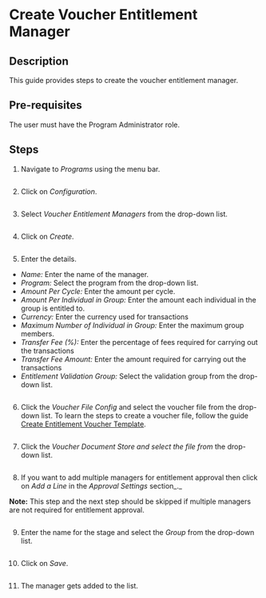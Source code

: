 # Create Voucher Entitlement Manager

## Description

This guide provides steps to create the voucher entitlement manager.

## Pre-requisites

The user must have the Program Administrator role.

## Steps

1. Navigate to _Programs_ using the menu bar.

<figure><img src="../../../../../../../.gitbook/assets/conf-entitlement-manager-home.PNG" alt=""><figcaption></figcaption></figure>

2. Click on _Configuration_.

<figure><img src="../../../../../../../.gitbook/assets/conf-entitlement-manager-conf.PNG" alt=""><figcaption></figcaption></figure>

3. Select _Voucher Entitlement Managers_ from the drop-down list.

<figure><img src="../../../../../../../.gitbook/assets/voucher-conf.PNG" alt=""><figcaption></figcaption></figure>

4. Click on _Create_.

<figure><img src="../../../../../../../.gitbook/assets/voucher-create (1).PNG" alt=""><figcaption></figcaption></figure>

5. Enter the details.

* _Name:_ Enter the name of the manager.
* _Program:_ Select the program from the drop-down list.
* _Amount Per Cycle:_ Enter the amount per cycle.
* _Amount Per Individual in Group:_ Enter the amount each individual in the group is entitled to.
* _Currency:_ Enter the currency used for transactions
* _Maximum Number of Individual in Group:_ Enter the maximum group members.
* _Transfer Fee (%):_ Enter the percentage of fees required for carrying out the transactions
* _Transfer Fee Amount:_ Enter the amount required for carrying out the transactions
* _Entitlement Validation Group:_ Select the validation group from the drop-down list.

<figure><img src="../../../../../../../.gitbook/assets/voucher-dropdown.png" alt=""><figcaption></figcaption></figure>

6. Click the _Voucher File Config_ and select the voucher file from the drop-down list. To learn the steps to create a voucher file, follow the guide [Create Entitlement Voucher Template](../../create-entitlement-voucher-template.md).

<figure><img src="../../../../../../../.gitbook/assets/voucher-file-conf.PNG" alt=""><figcaption></figcaption></figure>

7. Click the _Voucher Document Store and select the file from_ the drop-down list.

<figure><img src="../../../../../../../.gitbook/assets/voucher-manager-storage.png" alt=""><figcaption></figcaption></figure>

8. If you want to add multiple managers for entitlement approval then click on _Add a Line_ in the _Approval Settings_ section\_.\_

**Note:** This step and the next step should be skipped if multiple managers are not required for entitlement approval.

<figure><img src="../../../../../../../.gitbook/assets/add-approvals.png" alt=""><figcaption></figcaption></figure>

9. Enter the name for the stage and select the _Group_ from the drop-down list.

<figure><img src="../../../../../../../.gitbook/assets/aooroval-settings-voucher-conf.png" alt=""><figcaption></figcaption></figure>

10. Click on _Save_.

<figure><img src="../../../../../../../.gitbook/assets/voucher-save (1).PNG" alt=""><figcaption></figcaption></figure>

11. The manager gets added to the list.

<figure><img src="../../../../../../../.gitbook/assets/voucher-result.PNG" alt=""><figcaption></figcaption></figure>
